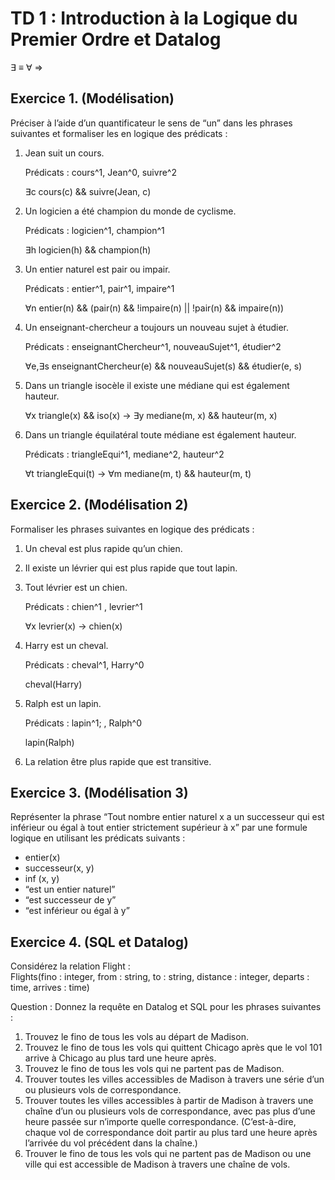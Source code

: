 # TD 1 : Introduction à la Logique du Premier Ordre et Datalog

∃ ≡ ∀ ⇒

## Exercice 1. (Modélisation)

Préciser à l’aide d’un quantificateur le sens de “un” dans les phrases suivantes et formaliser les en logique des prédicats :

1. Jean suit un cours.

    Prédicats : cours^1, Jean^0, suivre^2

    ∃c cours(c) && suivre(Jean, c)

2. Un logicien a été champion du monde de cyclisme.

    Prédicats : logicien^1, champion^1

    ∃h logicien(h) && champion(h)

3. Un entier naturel est pair ou impair.

    Prédicats : entier^1, pair^1, impaire^1

    ∀n entier(n) && (pair(n) && !impaire(n) || !pair(n) && impaire(n))

4. Un enseignant-chercheur a toujours un nouveau sujet à étudier.

    Prédicats : enseignantChercheur^1, nouveauSujet^1, étudier^2

    ∀e,∃s enseignantChercheur(e) && nouveauSujet(s) && étudier(e, s)

5. Dans un triangle isocèle il existe une médiane qui est également hauteur.

    ∀x triangle(x) && iso(x) -> ∃y mediane(m, x) && hauteur(m, x)

6. Dans un triangle équilatéral toute médiane est également hauteur.

    Prédicats : triangleEqui^1, mediane^2, hauteur^2

    ∀t triangleEqui(t) -> ∀m mediane(m, t) && hauteur(m, t)

## Exercice 2. (Modélisation 2)

Formaliser les phrases suivantes en logique des prédicats :

1. Un cheval est plus rapide qu’un chien.
2. Il existe un lévrier qui est plus rapide que tout lapin.
3. Tout lévrier est un chien.

    Prédicats : chien^1 , levrier^1

    ∀x levrier(x) -> chien(x)

4. Harry est un cheval.

    Prédicats : cheval^1, Harry^0

    cheval(Harry)

5. Ralph est un lapin.

    Prédicats : lapin^1; , Ralph^0

    lapin(Ralph)

6. La relation être plus rapide que est transitive.

## Exercice 3. (Modélisation 3)

Représenter la phrase “Tout nombre entier naturel x a un successeur qui est inférieur ou égal à tout entier strictement supérieur à x” par une formule logique en utilisant les prédicats suivants :

- entier(x)
- successeur(x, y)
- inf (x, y)
- “est un entier naturel”
- “est successeur de y”
- “est inférieur ou égal à y”

## Exercice 4. (SQL et Datalog)

Considérez la relation Flight :  
Flights(fino : integer, from : string, to : string, distance : integer, departs : time, arrives : time)

Question : Donnez la requête en Datalog et SQL pour les phrases suivantes :

1. Trouvez le fino de tous les vols au départ de Madison.
2. Trouvez le fino de tous les vols qui quittent Chicago après que le vol 101 arrive à Chicago au plus tard une heure après.
3. Trouvez le fino de tous les vols qui ne partent pas de Madison.
4. Trouver toutes les villes accessibles de Madison à travers une série d’un ou plusieurs vols de correspondance.
5. Trouver toutes les villes accessibles à partir de Madison à travers une chaîne d’un ou plusieurs vols de correspondance, avec pas plus d’une heure passée sur n’importe quelle correspondance. (C’est-à-dire, chaque vol de correspondance doit partir au plus tard une heure après l’arrivée du vol précédent dans la chaîne.)
6. Trouver le fino de tous les vols qui ne partent pas de Madison ou une ville qui est accessible de Madison à travers une chaîne de vols.
